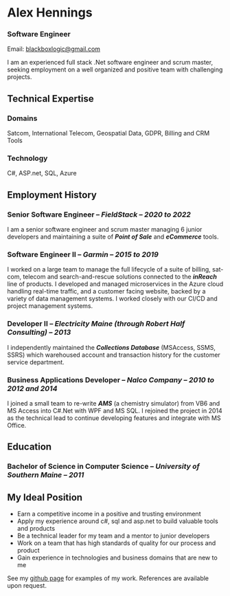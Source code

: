 # Alex Hennings

### Software Engineer

Email: [blackboxlogic@gmail.com](mailto:blackboxlogic@gmail.com)

I am an experienced full stack .Net software engineer and scrum master, seeking employment on a well organized and positive team with challenging projects.

## Technical Expertise

### Domains

Satcom, International Telecom, Geospatial Data, GDPR, Billing and CRM Tools

### Technology

C#, ASP.net, SQL, Azure

## Employment History

### Senior Software Engineer – *FieldStack – 2020 to 2022*

I am a senior software engineer and scrum master managing 6 junior developers and maintaining a suite of **_Point of Sale_** and **_eCommerce_** tools.

### Software Engineer II – *Garmin – 2015 to 2019*

I worked on a large team to manage the full lifecycle of a suite of billing, sat-com, telecom and search-and-rescue solutions connected to the **_inReach_** line of products. I developed and managed microservices in the Azure cloud handling real-time traffic, and a customer facing website, backed by a variety of data management systems. I worked closely with our CI/CD and project management systems.

### Developer II – *Electricity Maine (through Robert Half Consulting) – 2013*

I independently maintained the **_Collections Database_** (MSAccess, SSMS, SSRS) which warehoused account and transaction history for the customer service department.

### Business Applications Developer – *Nalco Company – 2010 to 2012 and 2014*

I joined a small team to re-write **_AMS_** (a chemistry simulator) from VB6 and MS Access into C#.Net with WPF and MS SQL. I rejoined the project in 2014 as the technical lead to continue developing features and integrate with MS Office.

## Education

### Bachelor of Science in Computer Science – *University of Southern Maine – 2011*

## My Ideal Position
* Earn a competitive income in a positive and trusting environment
* Apply my experience around c#, sql and asp.net to build valuable tools and products
* Be a technical leader for my team and a mentor to junior developers
* Work on a team that has high standards of quality for our process and product
* Gain experience in technologies and business domains that are new to me

See my [github page](https://www.github.com/blackboxlogic) for examples of my work. References are available upon request.
